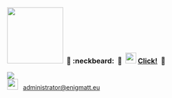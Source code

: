 ### <img src="http://cdn.shopify.com/s/files/1/0328/1226/9708/files/enigmatt-logo_fb71b49e-8dbe-45dd-9e1c-2bd9f8060ec7_2048x.png?v=1581328312%202048w" width="130px" /> &nbsp;:wrench:&nbsp;:neckbeard:&nbsp;&nbsp;:satellite:&nbsp; <img height="25" width="25" src="https://image.flaticon.com/icons/svg/733/733590.svg" /> <a href="https://www.youtube.com/Enigmatt_eu" target="_blank">Click!</a>&nbsp; 👋
<img src="https://yt3.ggpht.com/stprXQChKYajVfWqVmqe5pztSzVzPa6WlN2ep2WoOkKBLHTd7lgMcAnSmyCOCpskaBiDBFXu=w1707-fcrop64=1,00005a57ffffa5a8-k-c0xffffffff-no-nd-rj" /><br>
<img height="25" width="25" src="https://image.flaticon.com/icons/svg/95/95645.svg" /> &nbsp; administrator@enigmatt.eu <br>

<!--
**enigmatt-pl/enigmatt-pl** is a ✨ _special_ ✨ repository because its `README.md` (this file) appears on your GitHub profile.

Here are some ideas to get you started:

- 🔭 I’m currently working on ...
- 🌱 I’m currently learning ...
- 👯 I’m looking to collaborate on ...
- 🤔 I’m looking for help with ...
- 💬 Ask me about ...
- 📫 How to reach me: ...
- 😄 Pronouns: ...
- ⚡ Fun fact: ...
-->
